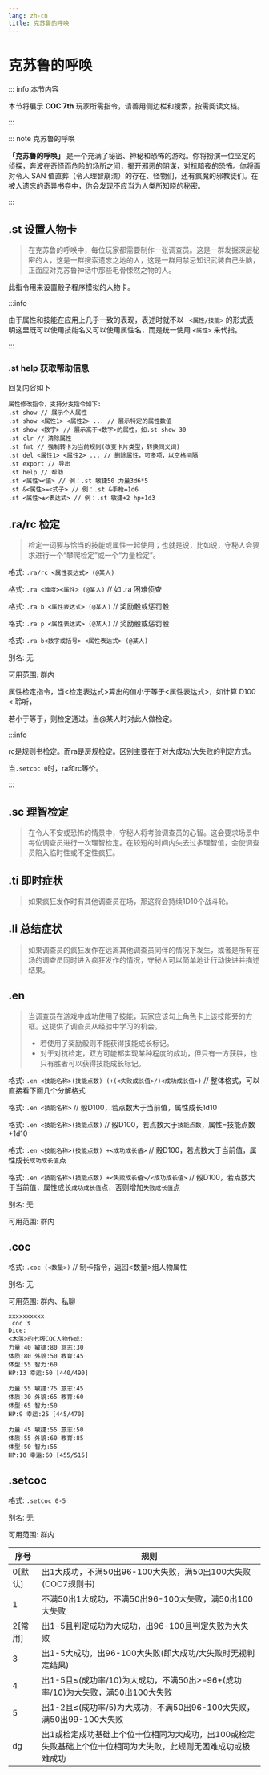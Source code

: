```yaml
---
lang: zh-cn
title: 克苏鲁的呼唤
---
```


# 克苏鲁的呼唤

::: info 本节内容

本节将展示 **COC 7th** 玩家所需指令，请善用侧边栏和搜索，按需阅读文档。

:::

::: note 克苏鲁的呼唤

**「克苏鲁的呼唤」** 是一个充满了秘密、神秘和恐怖的游戏。你将扮演一位坚定的侦探，奔波在奇怪而危险的场所之间，揭开邪恶的阴谋，对抗暗夜的恐怖。你将面对令人 SAN 值直葬（令人理智崩溃）的存在、怪物们，还有疯魔的邪教徒们。在被人遗忘的奇异书卷中，你会发现不应当为人类所知晓的秘密。

:::

## .st 设置人物卡

> 在克苏鲁的呼唤中，每位玩家都需要制作一张调查员。这是一群发掘深层秘密的人，这是一群搜索遗忘之地的人，这是一群用禁忌知识武装自己头脑，正面应对克苏鲁神话中那些毛骨悚然之物的人。

此指令用来设置骰子程序模拟的人物卡。

:::info

由于属性和技能在应用上几乎一致的表现，表述时就不以 ` <属性/技能>` 的形式表明这里既可以使用技能名又可以使用属性名，而是统一使用 `<属性>` 来代指。

:::

### .st help 获取帮助信息

回复内容如下

```
属性修改指令，支持分支指令如下:
.st show // 展示个人属性
.st show <属性1> <属性2> ... // 展示特定的属性数值
.st show <数字> // 展示高于<数字>的属性，如.st show 30
.st clr // 清除属性
.st fmt // 强制转卡为当前规则(改变卡片类型，转换同义词)
.st del <属性1> <属性2> ... // 删除属性，可多项，以空格间隔
.st export // 导出
.st help // 帮助
.st <属性><值> // 例：.st 敏捷50 力量3d6*5
.st &<属性>=<式子> // 例：.st &手枪=1d6
.st <属性>±<表达式> // 例：.st 敏捷+2 hp+1d3
```

## .ra/rc 检定

> 检定一词要与恰当的技能或属性一起使用；也就是说，比如说，守秘人会要求进行一个“攀爬检定”或一个“力量检定”。

格式: `.ra/rc <属性表达式> (@某人)`

格式: `.ra <难度><属性> (@某人)` // 如 .ra 困难侦查

格式: `.ra b <属性表达式> (@某人)` // 奖励骰或惩罚骰

格式: `.ra p <属性表达式> (@某人)` // 奖励骰或惩罚骰

格式: `.ra b<数字或括号> <属性表达式> (@某人)`

别名: 无

可用范围: 群内

 

属性检定指令，当<检定表达式>算出的值小于等于<属性表达式>，如计算 D100 < 聆听，

若小于等于，则检定通过。当@某人时对此人做检定。

:::info

rc是规则书检定。而ra是房规检定。区别主要在于对大成功/大失败的判定方式。

当`.setcoc 0`时，ra和rc等价。

:::

## .sc 理智检定

> 在令人不安或恐怖的情景中，守秘人将考验调查员的心智。这会要求场景中每位调查员进行一次理智检定。在较短的时间内失去过多理智值，会使调查员陷入临时性或不定性疯狂。

## .ti 即时症状

> 如果疯狂发作时有其他调查员在场，那这将会持续1D10个战斗轮。

## .li 总结症状

> 如果调查员的疯狂发作在远离其他调查员同伴的情况下发生，或者是所有在场的调查员同时进入疯狂发作的情况，守秘人可以简单地让行动快进并描述结果。

## .en

> 当调查员在游戏中成功使用了技能，玩家应该勾上角色卡上该技能旁的方框。这提供了调查员从经验中学习的机会。
>
> - 若使用了奖励骰则不能获得技能成长标记。
> - 对于对抗检定，双方可能都实现某种程度的成功，但只有一方获胜，也只有胜者可以获得技能成长标记。

格式: `.en <技能名称>(技能点数) (+(<失败成长值>/)<成功成长值>)` // 整体格式，可以直接看下面几个分解格式

格式: `.en <技能名称>` // 骰D100，若点数大于当前值，属性成长1d10

格式: `.en <技能名称>(技能点数)` // 骰D100，若点数大于`技能点数`，属性=技能点数+1d10

格式: `.en <技能名称>(技能点数) +<成功成长值>` // 骰D100，若点数大于当前值，属性成长`成功成长值`点

格式: `.en <技能名称>(技能点数) +<失败成长值>/<成功成长值>` // 骰D100，若点数大于当前值，属性成长`成功成长值`点，否则增加`失败成长值`点

别名: 无

可用范围: 群内



## .coc

格式: `.coc (<数量>)` // 制卡指令，返回<数量>组人物属性

别名: 无

可用范围: 群内、私聊

 

```
xxxxxxxxxx
.coc 3
Dice:
<木落>的七版COC人物作成:
力量:40 敏捷:80 意志:30
体质:80 外貌:50 教育:45
体型:55 智力:60
HP:13 幸运:50 [440/490]

力量:55 敏捷:75 意志:45
体质:30 外貌:65 教育:60
体型:65 智力:50
HP:9 幸运:25 [445/470]

力量:45 敏捷:55 意志:50
体质:55 外貌:60 教育:85
体型:50 智力:55
HP:10 幸运:60 [455/515]
```

## .setcoc

格式: `.setcoc 0-5`

别名: 无

可用范围: 群内

| 序号    | 规则                                                         |
| ------- | ------------------------------------------------------------ |
| 0[默认] | 出1大成功，不满50出96-100大失败，满50出100大失败(COC7规则书) |
| 1       | 不满50出1大成功，不满50出96-100大失败，满50出100大失败       |
| 2[常用] | 出1-5且判定成功为大成功，出96-100且判定失败为大失败          |
| 3       | 出1-5大成功，出96-100大失败(即大成功/大失败时无视判定结果)   |
| 4       | 出1-5且≤(成功率/10)为大成功，不满50出>=96+(成功率/10)为大失败，满50出100大失败 |
| 5       | 出1-2且≤(成功率/5)为大成功，不满50出96-100大失败，满50出99-100大失败 |
| dg      | 出1或检定成功基础上个位十位相同为大成功，出100或检定失败基础上个位十位相同为大失败，此规则无困难成功或极难成功 |